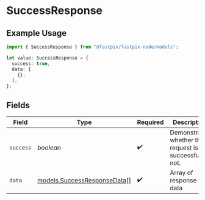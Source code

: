 # SuccessResponse

## Example Usage

```typescript
import { SuccessResponse } from "@fastpix/fastpix-node/models";

let value: SuccessResponse = {
  success: true,
  data: [
    {},
  ],
};
```

## Fields

| Field                                                            | Type                                                             | Required                                                         | Description                                                      |
| ---------------------------------------------------------------- | ---------------------------------------------------------------- | ---------------------------------------------------------------- | ---------------------------------------------------------------- |
| `success`                                                        | *boolean*                                                        | :heavy_check_mark:                                               | Demonstrates whether the request is successful or not.           |
| `data`                                                           | [models.SuccessResponseData](../models/successresponsedata.md)[] | :heavy_check_mark:                                               | Array of response data                                           |